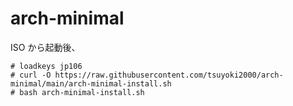 # arch-minimal

ISO から起動後、
```
# loadkeys jp106
# curl -O https://raw.githubusercontent.com/tsuyoki2000/arch-minimal/main/arch-minimal-install.sh
# bash arch-minimal-install.sh
```
